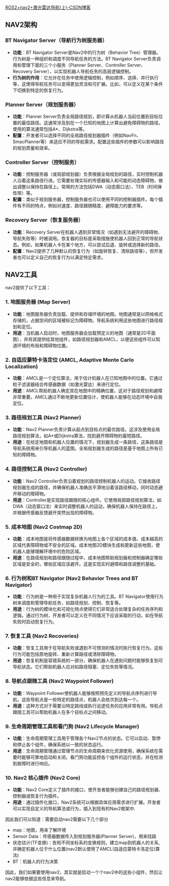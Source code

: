 [ROS2+nav2+激光雷达导航(上)-CSDN博客](https://blog.csdn.net/scarecrow_sun/article/details/128992820)

## NAV2架构

### BT Navigator Server（导航行为树服务器）

-   **功能**：BT Navigator Server是Nav2中的行为树（Behavior Tree）管理器。行为树是一种组织和调度不同导航任务的方法。BT Navigator Server负责调用和管理下面的三个小服务（Planner Server、Controller Server、Recovery Server），以实现机器人导航任务的高层逻辑控制。
-   **行为树的作用**：它允许在任务中使用逻辑控制，例如顺序、选择、并行执行等，这使得导航任务可以变得更加灵活和可扩展。比如，可以定义在某个条件下切换到特定的恢复行为。

### Planner Server（规划服务器）

-   **功能**：Planner Server负责全局路径规划，即计算从机器人当前位置到目标位置的最佳路径。这通常涉及到在一个已知的地图上计算出避免障碍物的路径。使用的算法通常包括A\*、Dijkstra等。
-   **配置**：开发者可以选择不同的全局路径规划器插件（例如NavFn、SmacPlanner等）来适应不同的导航需求。配置这些插件的参数可以影响路径的规划质量和效率。

### Controller Server（控制服务）

-   **功能**：控制服务器（或局部规划器）负责根据全局规划的路径，实时控制机器人沿着这条路径行进。它需要处理实际的传感器输入和可能的动态障碍物，做出调整以保持在路径上。常用的方法包括DWA（动态窗口法）、TEB（时间弹性带）等。
-   **配置**：类似于规划服务器，控制服务器也可以使用不同的控制器插件。每个插件有不同的特点，例如对速度、路径跟随精度、避障能力的要求等。

### Recovery Server（恢复服务器）

-   **功能**：Recovery Server在机器人遇到异常情况（如遇到无法避开的障碍物、导航失败等）时被调用。恢复器的目标是采取措施使机器人回到正常的导航状态。例如，如果机器人卡在某个地方，可以尝试后退、旋转或选择新的路径。
-   **配置**：Nav2提供了几种默认的恢复行为（如旋转恢复、清除路径等），但开发者也可以定义自己的恢复行为以满足特定需求。

## NAV2工具

nav2提供了以下工具：

### 1. **地图服务器 (Map Server)**

-   **功能**：地图服务器负责加载、提供和存储环境的地图。地图通常是以网格格式存储的，占据空间的区域被标记为障碍物。导航系统利用这些地图进行路径规划和定位。
-   **用途**：当机器人启动时，地图服务器会加载预定义的地图（通常是2D平面图），并将其提供给其他组件，如路径规划器和AMCL，以便这些组件可以知道环境的布局和障碍物位置。

### 2. **自适应蒙特卡洛定位 (AMCL, Adaptive Monte Carlo Localization)**

-   **功能**：AMCL是一个定位算法，用于估计机器人在已知地图中的位置。它通过粒子滤波器结合传感器数据（如激光雷达）来进行定位。
-   **用途**：AMCL帮助机器人确定其在地图中的精确位置，这对于路径规划和避障非常重要。AMCL通过不断地更新位置估计，使机器人能够在动态环境中自我定位。

### 3. **路径规划工具 (Nav2 Planner)**

-   **功能**：Nav2 Planner负责计算从起点到目标点的最优路径。这涉及使用全局路径规划算法，如A\*或Dijkstra算法，找到避开障碍物的最短路径。
-   **用途**：在给定地图和机器人位置的情况下，规划器生成一条路径，这条路径是导航系统用来引导机器人的蓝图。全局规划器生成的路径是基于地图上所有已知的障碍物。

### 4. **路径控制工具 (Nav2 Controller)**

-   **功能**：Nav2 Controller负责沿着规划的路径控制机器人的运动。它接收路径规划器生成的路径，并确保机器人准确且平滑地沿着该路径移动，同时动态避开移动的障碍物。
-   **用途**：Controller是实现路径跟随的核心组件。它使用局部路径规划算法，如DWA（动态窗口法）来实时调整机器人的运动，确保机器人保持在路径上，并根据传感器反馈避开突然出现的障碍物。

### 5. **成本地图 (Nav2 Costmap 2D)**

-   **功能**：成本地图是将传感器数据转换为地图上各个区域的成本值。成本越高的区域代表障碍物或不安全的区域。成本地图2D模块生成和更新这些地图，使机器人能够理解环境中的危险区域。
-   **用途**：在路径规划和路径跟随过程中，成本地图帮助规划器和控制器确定哪些区域是安全的，哪些区域应该避开。这是实现实时避障和路径调整的基础。

### 6. **行为树和BT Navigator (Nav2 Behavior Trees and BT Navigator)**

-   **功能**：行为树是一种用于实现复杂机器人行为的工具。BT Navigator使用行为树来调度和管理导航任务，如路径规划、控制、恢复等。
-   **用途**：行为树的模块化和可视化特点使得它们非常适合处理复杂的任务序列和逻辑。通过行为树，开发者可以定义在不同情况下应该采取的行动，如在导航失败时启动恢复行为。

### 7. **恢复工具 (Nav2 Recoveries)**

-   **功能**：恢复工具用于在导航失败或遇到不可预测的情况时执行恢复行为。这些行为可能包括原地旋转、重新计算路径或清除障碍物。
-   **用途**：恢复机制是容错系统的一部分，确保机器人在遇到问题时能够恢复到可导航状态。它们帮助机器人应对如路径阻塞、定位失败等情况。

### 8. **导航点跟随工具 (Nav2 Waypoint Follower)**

-   **功能**：Waypoint Follower使机器人能够按照预先定义的导航点序列进行导航。这些导航点是一些特定的路径点，机器人会依次到达每一个。
-   **用途**：这种方式对于需要沿特定路线或执行巡逻任务的应用非常有用。导航点跟随工具可以帮助机器人在多个目标点之间移动。

### 9. **生命周期管理工具和看门狗 (Nav2 Lifecycle Manager)**

-   **功能**：生命周期管理工具用于管理各个Nav2节点的状态。它可以启动、暂停和停止各个组件，确保系统以一致的状态运行。
-   **用途**：生命周期管理通过管理节点的生命周期来优化资源使用，确保系统在需要时能够可靠地启动和关闭。看门狗功能监控各个组件的运行状态，并在检测到故障时进行响应。

### 10. **Nav2 核心插件 (Nav2 Core)**

-   **功能**：Nav2 Core定义了插件的接口，使开发者能够创建自己的路径规划器、控制器或恢复行为插件。
-   **用途**：通过插件化接口，Nav2系统可以根据具体应用需求进行扩展。开发者可以实现自定义的导航算法或行为，插入到现有的Nav2框架中.

因此我们可以知道：需要启动nav2需要以下几个部分

-   map：地图，用来了解环境
-   Sensor Data：传感器数据传入到规划服务器(Planner Server)，用来找路
-   状态估计(TF变换)：告知不同坐标系的变换规则，建立map到机器人的关系,并确定机器人位于什么位置(nav2默认使用了AMCL(自适应蒙特卡洛定位)算法)
-   BT：机器人的行为决策

因此，我们如果要使用nav2，其实就是启动一个个nav2中的这些小组件，然后让nav2能够依据这些信息来导航。
